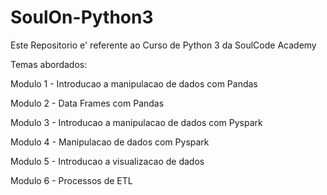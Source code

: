 # SoulOn-Python3

Este Repositorio e' referente ao Curso de Python 3 da SoulCode Academy

Temas abordados:

Modulo 1 - Introducao a manipulacao de dados com Pandas

Modulo 2 - Data Frames com Pandas

Modulo 3 - Introducao a manipulacao de dados com Pyspark

Modulo 4 - Manipulacao de dados com Pyspark

Modulo 5 - Introducao a visualizacao de dados

Modulo 6 - Processos de ETL

